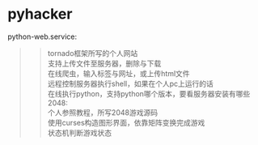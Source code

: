 # pyhacker
python-web.service:<br>
 > >tornado框架所写的个人网站<br>
   > >支持上传文件至服务器，删除与下载<br>
 > >  在线爬虫，输入标签与网址，或上传html文件<br>
  > > 远程控制服务器执行shell，如果在个人pc上运行的话<br>
   > >在线执行python，支持python哪个版本，要看服务器安装有哪些<br>
2048:<br>
 > >  个人参照教程，所写2048游戏源码<br>
  > > 使用curses构造图形界面，依靠矩阵变换完成游戏<br>
  > > 状态机判断游戏状态<br>
